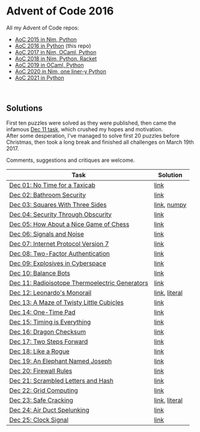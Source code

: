 # Advent of Code 2016

All my Advent of Code repos:

* [AoC 2015 in Nim, Python](https://github.com/narimiran/advent_of_code_2015)
* [AoC 2016 in Python](https://github.com/narimiran/advent_of_code_2016) (this repo)
* [AoC 2017 in Nim, OCaml, Python](https://github.com/narimiran/AdventOfCode2017)
* [AoC 2018 in Nim, Python, Racket](https://github.com/narimiran/AdventOfCode2018)
* [AoC 2019 in OCaml, Python](https://github.com/narimiran/AdventOfCode2019)
* [AoC 2020 in Nim, one liner-y Python](https://github.com/narimiran/AdventOfCode2020)
* [AoC 2021 in Python](https://github.com/narimiran/AdventOfCode2021)

&nbsp;


## Solutions

First ten puzzles were solved as they were published, then came the infamous [Dec 11 task](http://adventofcode.com/2016/day/11), which crushed my hopes and motivation.  
After some desperation, I've managed to solve first 20 puzzles before Christmas, then took a long break and finished all challenges on March 19th 2017.

Comments, suggestions and critiques are welcome.


Task                                                                                  | Solution
---                                                                                   | ---
[Dec 01: No Time for a Taxicab](http://adventofcode.com/2016/day/1)                   | [link](python/day_01.py)
[Dec 02: Bathroom Security](http://adventofcode.com/2016/day/2)                       | [link](python/day_02.py)
[Dec 03: Squares With Three Sides](http://adventofcode.com/2016/day/3)                | [link](python/day_03.py), [numpy](python/day_03_numpy.py)
[Dec 04: Security Through Obscurity](http://adventofcode.com/2016/day/4)              | [link](python/day_04.py)
[Dec 05: How About a Nice Game of Chess](http://adventofcode.com/2016/day/5)          | [link](python/day_05.py)
[Dec 06: Signals and Noise](http://adventofcode.com/2016/day/6)                       | [link](python/day_06.py)
[Dec 07: Internet Protocol Version 7](http://adventofcode.com/2016/day/7)             | [link](python/day_07.py)
[Dec 08: Two-Factor Authentication](http://adventofcode.com/2016/day/8)               | [link](python/day_08.py)
[Dec 09: Explosives in Cyberspace](http://adventofcode.com/2016/day/9)                | [link](python/day_09.py)
[Dec 10: Balance Bots](http://adventofcode.com/2016/day/10)                           | [link](python/day_10.py)
[Dec 11: Radioisotope Thermoelectric Generators](http://adventofcode.com/2016/day/11) | [link](python/day_11.py)
[Dec 12: Leonardo's Monorail](http://adventofcode.com/2016/day/12)                    | [link](python/day_12.py), [literal](python/day_12_literal.py)
[Dec 13: A Maze of Twisty Little Cubicles](http://adventofcode.com/2016/day/13)       | [link](python/day_13.py)
[Dec 14: One-Time Pad](http://adventofcode.com/2016/day/14)                           | [link](python/day_14.py)
[Dec 15: Timing is Everything](http://adventofcode.com/2016/day/15)                   | [link](python/day_15.py)
[Dec 16: Dragon Checksum](http://adventofcode.com/2016/day/16)                        | [link](python/day_16.py)
[Dec 17: Two Steps Forward](http://adventofcode.com/2016/day/17)                      | [link](python/day_17.py)
[Dec 18: Like a Rogue](http://adventofcode.com/2016/day/18)                           | [link](python/day_18.py)
[Dec 19: An Elephant Named Joseph](http://adventofcode.com/2016/day/19)               | [link](python/day_19.py)
[Dec 20: Firewall Rules](http://adventofcode.com/2016/day/20)                         | [link](python/day_20.py)
[Dec 21: Scrambled Letters and Hash](http://adventofcode.com/2016/day/21)             | [link](python/day_21.py)
[Dec 22: Grid Computing](http://adventofcode.com/2016/day/22)                         | [link](python/day_22.py)
[Dec 23: Safe Cracking](http://adventofcode.com/2016/day/23)                          | [link](python/day_23.py), [literal](python/day_23_literal.py)
[Dec 24: Air Duct Spelunking](http://adventofcode.com/2016/day/24)                    | [link](python/day_24.py)
[Dec 25: Clock Signal](http://adventofcode.com/2016/day/25)                           | [link](python/day_25.py)
